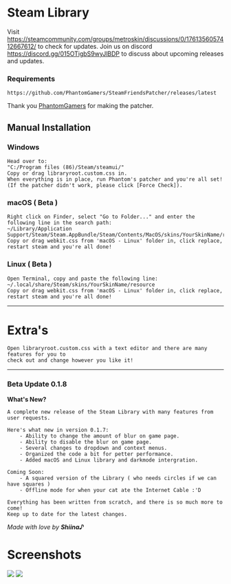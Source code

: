 # Steam Library

Visit https://steamcommunity.com/groups/metroskin/discussions/0/1761356057412667612/ to check for updates.
Join us on discord https://discord.gg/015OTigbS9wyJlBDP to discuss about upcoming releases and updates.

### Requirements
    https://github.com/PhantomGamers/SteamFriendsPatcher/releases/latest
Thank you [PhantomGamers](https://github.com/PhantomGamers) for making the patcher.
    
    
## Manual Installation

### Windows
    Head over to:
    "C:/Program files (86)/Steam/steamui/"
    Copy or drag libraryroot.custom.css in.
    When everything is in place, run Phantom's patcher and you're all set!
    (If the patcher didn't work, please click [Force Check]).

### macOS ( Beta )
    Right click on Finder, select "Go to Folder..." and enter the following line in the search path:
    ~/Library/Application Support/Steam/Steam.AppBundle/Steam/Contents/MacOS/skins/YourSkinName/resource
    Copy or drag webkit.css from 'macOS - Linux' folder in, click replace, restart steam and you're all done!
    
### Linux ( Beta )
    Open Terminal, copy and paste the following line:
    ~/.local/share/Steam/skins/YourSkinName/resource
    Copy or drag webkit.css from 'macOS - Linux' folder in, click replace, restart steam and you're all done!
    
------------------------------------------------------------------------------------------------------------------

# Extra's
    Open libraryroot.custom.css with a text editor and there are many features for you to
    check out and change however you like it!
    
------------------------------------------------------------------------------------------------------------------

### Beta Update 0.1.8

**What's New?**

    A complete new release of the Steam Library with many features from user requests.

    Here's what new in version 0.1.7:
        - Ability to change the amount of blur on game page.
        - Ability to disable the blur on game page.
        - Several changes to dropdown and context menus.
        - Organized the code a bit for petter performance.
        - Added macOS and Linux library and darkmode intergration.
        
    Coming Soon:
        - A squared version of the Library ( who needs circles if we can have squares )
        - Offline mode for when your cat ate the Internet Cable :'D

    Everything has been written from scratch, and there is so much more to come!
    Keep up to date for the latest changes.
    

*Made with love by* ***Shiina♪***


# Screenshots

![](https://i.imgur.com/PanuGV9.png)
![](https://i.imgur.com/IJqurhv.png)
